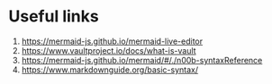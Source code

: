 # Useful links

1. https://mermaid-js.github.io/mermaid-live-editor
1. https://www.vaultproject.io/docs/what-is-vault
1. https://mermaid-js.github.io/mermaid/#/./n00b-syntaxReference
1. https://www.markdownguide.org/basic-syntax/
